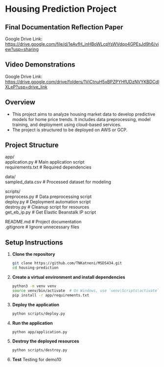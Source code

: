 # Housing Prediction Project

## Final Documentation Reflection Paper 
Google Drive Link: https://drive.google.com/file/d/1eAvfH_inHBoWLcpYsWVdqo4GPEsJd9h6/view?usp=sharing


## Video Demonstrations
Google Drive Link: https://drive.google.com/drive/folders/1ViCtnuH5xBPZPYHfUDzNVYKBDCdlXLeP?usp=drive_link

## Overview
- This project aims to analyze housing market data to develop predictive models for home price trends. It includes data preprocessing, model training, and deployment using cloud-based services.
- The project is structured to be deployed on AWS or GCP.


## Project Structure
app/  
application.py  # Main application script  
requirements.txt  # Required dependencies  

data/  
sampled_data.csv  # Processed dataset for modeling  

scripts/  
preprocess.py  # Data preprocessing script  
deploy.py  # Deployment automation script  
destroy.py  # Cleanup script for resources  
get_eb_ip.py  # Get Elastic Beanstalk IP script  

README.md  # Project documentation  
.gitignore  # Ignore unnecessary files  

## Setup Instructions
1. **Clone the repository**  
   ```bash
   git clone https://github.com/TNKatneni/MSDS434.git
   cd housing-prediction

2. **Create a virtual environment and install dependencies**
    ```bash  
    python3 -m venv venv
    source venv/bin/activate  # On Windows, use `venv\Scripts\activate`
    pip install -r app/requirements.txt

3. **Deploy the application**
    ```bash
    python scripts/deploy.py

4. **Run the application**
    ```bash
    python app/application.py

5. **Destroy the deployed resources**
    ```bash
    python scripts/destroy.py

6. **Test**
Testing for demo10
